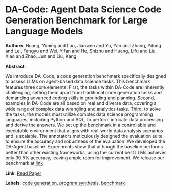 # DA-Code: Agent Data Science Code Generation Benchmark for Large Language Models

**Authors**: Huang, Yiming and Luo, Jianwen and Yu, Yan and Zhang, Yitong and Lei, Fangyu and Wei, Yifan and He, Shizhu and Huang, Lifu and Liu, Xiao and Zhao, Jun and Liu, Kang

**Abstract**:

We introduce DA-Code, a code generation benchmark specifically designed to assess LLMs on agent-based data science tasks. This benchmark features three core elements: First, the tasks within DA-Code are inherently challenging, setting them apart from traditional code generation tasks and demanding advanced coding skills in grounding and planning. Second, examples in DA-Code are all based on real and diverse data, covering a wide range of complex data wrangling and analytics tasks. Third, to solve the tasks, the models must utilize complex data science programming languages, including Python and SQL, to perform intricate data processing and derive the answers. We set up the benchmark in a controllable and executable environment that aligns with real-world data analysis scenarios and is scalable. The annotators meticulously designed the evaluation suite to ensure the accuracy and robustness of the evaluation. We developed the DA-Agent baseline. Experiments show that although the baseline performs better than other existing frameworks, using the current best LLMs achieves only 30.5% accuracy, leaving ample room for improvement. We release our benchmark at [link](https://github.com/yiyihum/dabench)

**Link**: [Read Paper](https://aclanthology.org/2024.emnlp-main.748)

**Labels**: [code generation](../../labels/code_generation.md), [program synthesis](../../labels/program_synthesis.md), [benchmark](../../labels/benchmark.md)

